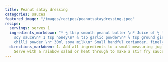 ```yaml
---
title: Peanut satay dressing
categories: sauces
featured_image: "/images/recipes/peanutsataydressing.jpeg"
recipe:
  servings: serves 1
  ingredients_markdown: "* ½ tbsp smooth peanut butter \n* Juice of ½ lime\n* ½ tbsp
    soy sauce\n* 1 tsp honey\n* ¼ tsp garlic powder\n* ¼ tsp ground ginger\n* ¼ tsp
    chilli powder \n* 30ml soya milk\n* Small handful coriander, finely chopped (optional)"
  directions_markdown: 1. Add all ingredients to a small measuring jug and whisk together.
    Serve with a rainbow salad or heat through to make a stir fry sauce.
---
```

